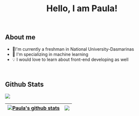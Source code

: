 
<h1 align = "center"><b> Hello, I am Paula! </b></h1>  

<br>

## About me  
- 🏫I'm currently a freshman in National University-Dasmarinas  
- 🤖 I'm specializing in machine learning  
- 💡 I would love to learn about front-end developing as well  

<br>

## Github Stats
<a href = "https://git.io/streak-stats"><img src = "https://streak-stats.demolab.com?user=paulamosinabre"></a> 


| <a href="https://github.com/paulamosinabre/github-readme-stats"><img align="center" src="https://github-readme-stats.vercel.app/api?username=paulamosinabre&show_icons=true&include_all_commits=true&theme=buefy&hide_border=true" alt="Paula's github stats" /></a> | <a href="https://github.com/paulamosinabre/github-readme-stats"><img align="center" src="https://github-readme-stats.vercel.app/api/top-langs/?username=paulamosinabre&layout=donut" /></a> |
| ------------- | ------------- |
